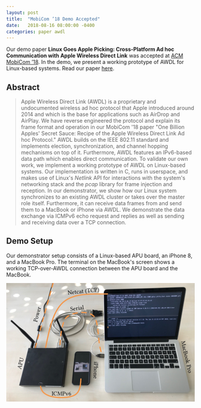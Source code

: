 ```yaml
---
layout: post
title:  "MobiCom ’18 Demo Accepted"
date:   2018-08-16 08:00:00 -0400
categories: paper awdl
---
```


Our demo paper **Linux Goes Apple Picking: Cross-Platform Ad hoc Communication with Apple Wireless Direct Link** was accepted at [ACM MobiCom ’18](https://sigmobile.org/mobicom/2018/demos.php). In the demo, we present a working prototype of AWDL for Linux-based systems. Read our paper [here](/publications/).

## Abstract
> Apple Wireless Direct Link (AWDL) is a proprietary and undocumented wireless ad hoc protocol that Apple introduced around 2014 and which is the base for applications such as AirDrop and AirPlay. We have reverse engineered the protocol and explain its frame format and operation in our MobiCom '18 paper "One Billion Apples' Secret Sauce: Recipe of the Apple Wireless Direct Link Ad hoc Protocol." AWDL builds on the IEEE 802.11 standard and implements election, synchronization, and channel hopping mechanisms on top of it. Furthermore, AWDL features an IPv6-based data path which enables direct communication.
> To validate our own work, we implement a working prototype of AWDL on Linux-based systems. Our implementation is written in C, runs in userspace, and makes use of Linux's *Netlink* API for interactions with the system's networking stack and the *pcap* library for frame injection and reception. In our demonstrator, we show how our Linux system synchronizes to an existing AWDL cluster or takes over the master role itself. Furthermore, it can receive data frames from and send them to a MacBook or iPhone via AWDL. We demonstrate the data exchange via ICMPv6 echo request and replies as well as sending and receiving data over a TCP connection.

## Demo Setup

Our demonstrator setup consists of a Linux-based APU board, an iPhone 8, and a MacBook Pro. The terminal on the MacBook's screen shows a working TCP-over-AWDL connection between the APU board and the MacBook.

[![AWDL Demo Setup](/assets/awdl-demo-setup.jpg)](/assets/awdl-demo-setup.jpg)
